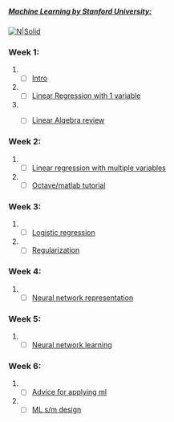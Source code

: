 ##### [Machine Learning by Stanford University:](https://www.coursera.org/learn/machine-learning/home/welcome)
[![N|Solid](https://www.freeeducator.com/wp-content/uploads/2017/05/Free-Online-Course-on-Machine-Learning-by-Stanford-University-595x303.jpg)](https://nodesource.com/products/nsolid)
### Week 1:
1. - [ ]  [Intro]()
2. - [ ]  [Linear Regression with 1 variable]()
3. - [ ]  [Linear Algebra review]()


### Week 2:
1. - [ ]  [Linear regression with multiple variables]()
2. - [ ]  [Octave/matlab tutorial]()

### Week 3:
1. - [ ]  [Logistic regression]()
2. - [ ]  [Regularization]()

### Week 4:
1. - [ ]  [Neural network representation]()

### Week 5:
1. - [ ] [Neural network learning]()

### Week 6:
1. - [ ]  [Advice for applying ml]()
2. - [ ] [ML s/m design]()
